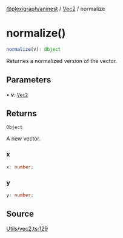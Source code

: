 [@plexigraph/aninest](../../index.md) / [Vec2](../index.md) / normalize

# normalize()

```ts
normalize(v): Object
```

Returnes a normalized version of the vector.

## Parameters

• **v**: [`Vec2`](../type-aliases/Vec2.md)

## Returns

`Object`

A new vector.

### x

```ts
x: number;
```

### y

```ts
y: number;
```

## Source

[Utils/vec2.ts:129](https://github.com/plexigraph/aninest/blob/2f19e55/src/Utils/vec2.ts#L129)

